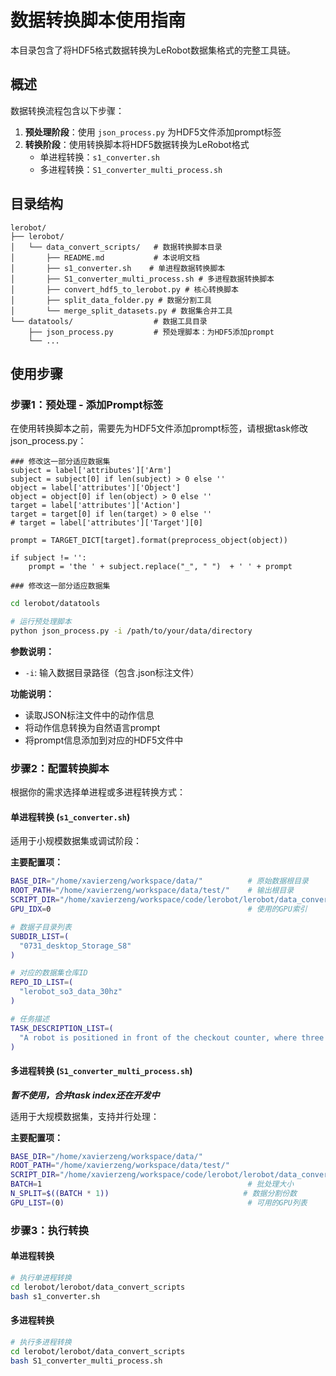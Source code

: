 # 数据转换脚本使用指南

本目录包含了将HDF5格式数据转换为LeRobot数据集格式的完整工具链。

## 概述

数据转换流程包含以下步骤：
1. **预处理阶段**：使用 `json_process.py` 为HDF5文件添加prompt标签
2. **转换阶段**：使用转换脚本将HDF5数据转换为LeRobot格式
   - 单进程转换：`s1_converter.sh`
   - 多进程转换：`S1_converter_multi_process.sh`

## 目录结构

```
lerobot/
├── lerobot/
│   └── data_convert_scripts/   # 数据转换脚本目录
│       ├── README.md           # 本说明文档
│       ├── s1_converter.sh    # 单进程数据转换脚本
│       ├── S1_converter_multi_process.sh # 多进程数据转换脚本
│       ├── convert_hdf5_to_lerobot.py # 核心转换脚本
│       ├── split_data_folder.py # 数据分割工具
│       └── merge_split_datasets.py # 数据集合并工具
└── datatools/                  # 数据工具目录
    ├── json_process.py         # 预处理脚本：为HDF5添加prompt
    └── ...
```

## 使用步骤

### 步骤1：预处理 - 添加Prompt标签

在使用转换脚本之前，需要先为HDF5文件添加prompt标签，请根据task修改json_process.py：
```
### 修改这一部分适应数据集
subject = label['attributes']['Arm']
subject = subject[0] if len(subject) > 0 else ''
object = label['attributes']['Object']
object = object[0] if len(object) > 0 else ''
target = label['attributes']['Action']
target = target[0] if len(target) > 0 else ''
# target = label['attributes']['Target'][0]

prompt = TARGET_DICT[target].format(preprocess_object(object))

if subject != '':
    prompt = 'the ' + subject.replace("_", " ")  + ' ' + prompt
        
### 修改这一部分适应数据集
```

```bash
cd lerobot/datatools

# 运行预处理脚本
python json_process.py -i /path/to/your/data/directory
```

**参数说明：**
- `-i`: 输入数据目录路径（包含.json标注文件）

**功能说明：**
- 读取JSON标注文件中的动作信息
- 将动作信息转换为自然语言prompt
- 将prompt信息添加到对应的HDF5文件中

### 步骤2：配置转换脚本

根据你的需求选择单进程或多进程转换方式：

#### 单进程转换 (`s1_converter.sh`)

适用于小规模数据集或调试阶段：


**主要配置项：**
```bash
BASE_DIR="/home/xavierzeng/workspace/data/"          # 原始数据根目录
ROOT_PATH="/home/xavierzeng/workspace/data/test/"    # 输出根目录
SCRIPT_DIR="/home/xavierzeng/workspace/code/lerobot/lerobot/data_convert_scripts"
GPU_IDX=0                                            # 使用的GPU索引

# 数据子目录列表
SUBDIR_LIST=(
  "0731_desktop_Storage_S8"
)

# 对应的数据集仓库ID
REPO_ID_LIST=(
  "lerobot_so3_data_30hz"
)

# 任务描述
TASK_DESCRIPTION_LIST=(
  "A robot is positioned in front of the checkout counter, where three different types of items and a shopping bag are placed. Packing in the supermarket."
)
```

#### 多进程转换 (`S1_converter_multi_process.sh`)
***暂不使用，合并task index还在开发中***

适用于大规模数据集，支持并行处理：

**主要配置项：**
```bash
BASE_DIR="/home/xavierzeng/workspace/data/"
ROOT_PATH="/home/xavierzeng/workspace/data/test/"
SCRIPT_DIR="/home/xavierzeng/workspace/code/lerobot/lerobot/data_convert_scripts"
BATCH=1                                              # 批处理大小
N_SPLIT=$((BATCH * 1))                              # 数据分割份数
GPU_LIST=(0)                                         # 可用的GPU列表
```

### 步骤3：执行转换

#### 单进程转换
```bash
# 执行单进程转换
cd lerobot/lerobot/data_convert_scripts
bash s1_converter.sh
```

#### 多进程转换
```bash
# 执行多进程转换
cd lerobot/lerobot/data_convert_scripts
bash S1_converter_multi_process.sh
```
